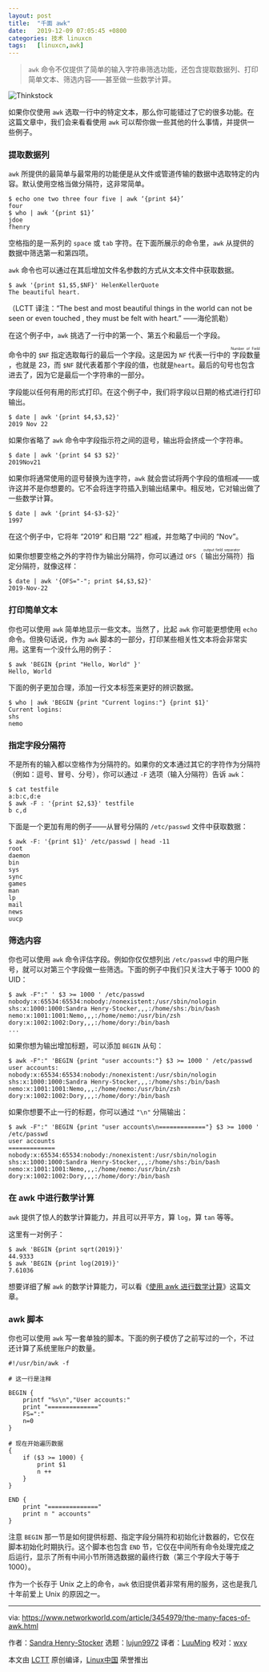 ```yaml
---
layout: post
title:	"千面 awk"
date:	2019-12-09 07:05:45 +0800 
categories:	技术 linuxcn 
tags:	[linuxcn,awk]
---
```




> 
> `awk` 命令不仅提供了简单的输入字符串筛选功能，还包含提取数据列、打印简单文本、筛选内容——甚至做一些数学计算。
> 
> 
> 


![Thinkstock](/Asserts/Images//attachment/album/201912/09/070548uomf0z10kpz306po.jpg)


如果你仅使用 `awk` 选取一行中的特定文本，那么你可能错过了它的很多功能。在这篇文章中，我们会来看看使用 `awk` 可以帮你做一些其他的什么事情，并提供一些例子。


### 提取数据列


`awk` 所提供的最简单与最常用的功能便是从文件或管道传输的数据中选取特定的内容。默认使用空格当做分隔符，这非常简单。



```
$ echo one two three four five | awk ‘{print $4}’
four
$ who | awk ‘{print $1}’
jdoe
fhenry
```

空格指的是一系列的 `space` 或 `tab` 字符。在下面所展示的命令里，`awk` 从提供的数据中筛选第一和第四项。


`awk` 命令也可以通过在其后增加文件名参数的方式从文本文件中获取数据。



```
$ awk '{print $1,$5,$NF}' HelenKellerQuote
The beautiful heart.
```

（LCTT 译注：“The best and most beautiful things in the world can not be seen or even touched , they must be felt with heart.” ——海伦凯勒）


在这个例子中，`awk` 挑选了一行中的第一个、第五个和最后一个字段。


命令中的 `$NF` 指定选取每行的最后一个字段。这是因为 `NF` 代表一行中的<ruby> 字段数量 <rt>  Number of Field </rt></ruby>，也就是 23，而 `$NF` 就代表着那个字段的值，也就是`heart`。最后的句号也包含进去了，因为它是最后一个字符串的一部分。


字段能以任何有用的形式打印。在这个例子中，我们将字段以日期的格式进行打印输出。



```
$ date | awk '{print $4,$3,$2}'
2019 Nov 22
```

如果你省略了 `awk` 命令中字段指示符之间的逗号，输出将会挤成一个字符串。



```
$ date | awk '{print $4 $3 $2}'
2019Nov21
```

如果你将通常使用的逗号替换为连字符，`awk` 就会尝试将两个字段的值相减——或许这并不是你想要的。它不会将连字符插入到输出结果中。相反地，它对输出做了一些数学计算。



```
$ date | awk '{print $4-$3-$2}'
1997
```

在这个例子中，它将年 “2019” 和日期 “22” 相减，并忽略了中间的 “Nov”。


如果你想要空格之外的字符作为输出分隔符，你可以通过 `OFS`（<ruby> 输出分隔符 <rt>  output field separator </rt></ruby>）指定分隔符，就像这样：



```
$ date | awk '{OFS="-"; print $4,$3,$2}'
2019-Nov-22
```

### 打印简单文本


你也可以使用 `awk` 简单地显示一些文本。当然了，比起 `awk` 你可能更想使用 `echo` 命令。但换句话说，作为 `awk` 脚本的一部分，打印某些相关性文本将会非常实用。这里有一个没什么用的例子：



```
$ awk 'BEGIN {print "Hello, World" }'
Hello, World
```

下面的例子更加合理，添加一行文本标签来更好的辨识数据。



```
$ who | awk 'BEGIN {print "Current logins:"} {print $1}'
Current logins:
shs
nemo
```

### 指定字段分隔符


不是所有的输入都以空格作为分隔符的。如果你的文本通过其它的字符作为分隔符（例如：逗号、冒号、分号），你可以通过 `-F` 选项（输入分隔符）告诉 `awk`：



```
$ cat testfile
a:b:c,d:e
$ awk -F : '{print $2,$3}' testfile
b c,d
```

下面是一个更加有用的例子——从冒号分隔的 `/etc/passwd` 文件中获取数据：



```
$ awk -F: '{print $1}' /etc/passwd | head -11
root
daemon
bin
sys
sync
games
man
lp
mail
news
uucp
```

### 筛选内容


你也可以使用 `awk` 命令评估字段。例如你仅仅想列出 `/etc/passwd` 中的用户账号，就可以对第三个字段做一些筛选。下面的例子中我们只关注大于等于 1000 的 UID：



```
$ awk -F":" ' $3 >= 1000 ' /etc/passwd
nobody:x:65534:65534:nobody:/nonexistent:/usr/sbin/nologin
shs:x:1000:1000:Sandra Henry-Stocker,,,:/home/shs:/bin/bash
nemo:x:1001:1001:Nemo,,,:/home/nemo:/usr/bin/zsh
dory:x:1002:1002:Dory,,,:/home/dory:/bin/bash
...
```

如果你想为输出增加标题，可以添加 `BEGIN` 从句：



```
$ awk -F":" 'BEGIN {print "user accounts:"} $3 >= 1000 ' /etc/passwd
user accounts:
nobody:x:65534:65534:nobody:/nonexistent:/usr/sbin/nologin
shs:x:1000:1000:Sandra Henry-Stocker,,,:/home/shs:/bin/bash
nemo:x:1001:1001:Nemo,,,:/home/nemo:/usr/bin/zsh
dory:x:1002:1002:Dory,,,:/home/dory:/bin/bash
```

如果你想要不止一行的标题，你可以通过 `"\n"` 分隔输出：



```
$ awk -F":" 'BEGIN {print "user accounts\n============="} $3 >= 1000 ' /etc/passwd
user accounts
=============
nobody:x:65534:65534:nobody:/nonexistent:/usr/sbin/nologin
shs:x:1000:1000:Sandra Henry-Stocker,,,:/home/shs:/bin/bash
nemo:x:1001:1001:Nemo,,,:/home/nemo:/usr/bin/zsh
dory:x:1002:1002:Dory,,,:/home/dory:/bin/bash
```

### 在 awk 中进行数学计算


`awk` 提供了惊人的数学计算能力，并且可以开平方，算 `log`，算 `tan` 等等。


这里有一对例子：



```
$ awk 'BEGIN {print sqrt(2019)}'
44.9333
$ awk 'BEGIN {print log(2019)}'
7.61036
```

想要详细了解 `awk` 的数学计算能力，可以看《[使用 awk 进行数学计算](https://www.networkworld.com/article/2974753/doing-math-with-awk.html)》这篇文章。


### awk 脚本


你也可以使用 `awk` 写一套单独的脚本。下面的例子模仿了之前写过的一个，不过还计算了系统里账户的数量。



```
#!/usr/bin/awk -f

# 这一行是注释

BEGIN {
    printf "%s\n","User accounts:"
    print "=============="
    FS=":"
    n=0
}

# 现在开始遍历数据
{
    if ($3 >= 1000) {
        print $1
        n ++
    }
}

END {
    print "=============="
    print n " accounts"
}
```

注意 `BEGIN` 那一节是如何提供标题、指定字段分隔符和初始化计数器的，它仅在脚本初始化时期执行。这个脚本也包含 `END` 节，它仅在中间所有命令处理完成之后运行，显示了所有中间小节所筛选数据的最终行数（第三个字段大于等于 1000）。


作为一个长存于 Unix 之上的命令，`awk` 依旧提供着非常有用的服务，这也是我几十年前爱上 Unix 的原因之一。




---


via: <https://www.networkworld.com/article/3454979/the-many-faces-of-awk.html>


作者：[Sandra Henry-Stocker](https://www.networkworld.com/author/Sandra-Henry_Stocker/) 选题：[lujun9972](https://github.com/lujun9972) 译者：[LuuMing](https://github.com/LuuMing) 校对：[wxy](https://github.com/wxy)


本文由 [LCTT](https://github.com/LCTT/TranslateProject) 原创编译，[Linux中国](https://linux.cn/) 荣誉推出
